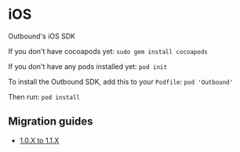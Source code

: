 # iOS
Outbound's iOS SDK

If you don't have cocoapods yet:
`sudo gem install cocoapods`

If you don't have any pods installed yet:
`pod init`

To install the Outbound SDK, add this to your `Podfile`:
`pod 'Outbound'`

Then run:
`pod install`

## Migration guides

- [1.0.X to 1.1.X](docs/migrating.md)